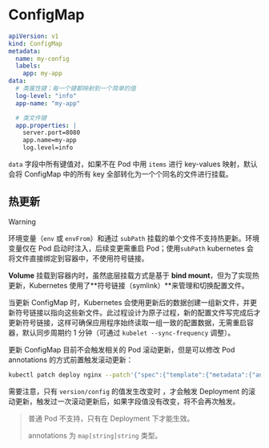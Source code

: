 # ConfigMap

```yaml
apiVersion: v1
kind: ConfigMap
metadata:
  name: my-config
  labels:
    app: my-app
data:
  # 类属性键；每一个键都映射到一个简单的值
  log-level: "info"
  app-name: "my-app"

  # 类文件键
  app.properties: |
    server.port=8080
    app.name=my-app
    log.level=info
```

`data` 字段中所有键值对，如果不在 Pod 中用 `items` 进行 key-values 映射，默认会将 ConfigMap 中的所有 key 全部转化为一个个同名的文件进行挂载。



## 热更新

> [!WARNING]
>
> 环境变量（`env` 或 `envFrom`）和通过 `subPath` 挂载的单个文件不支持热更新。环境变量仅在 Pod 启动时注入，后续变更需重启 Pod；使用`subPath` kubernetes 会将文件直接绑定到容器中，不使用符号链接。

**Volume** 挂载到容器内时，虽然底层挂载方式是基于 **bind mount**，但为了实现热更新，Kubernetes 使用了**符号链接（symlink）**来管理和切换配置文件。

当更新 ConfigMap 时，Kubernetes 会使用更新后的数据创建一组新文件，并更新符号链接以指向这些新文件。此过程设计为原子过程，新的配置文件写完成后才更新符号链接，这样可确保应用程序始终读取一组一致的配置数据，无需重启容器，默认同步周期约 1 分钟（可通过 `kubelet --sync-frequency` 调整）。



更新 ConfigMap 目前不会触发相关的 Pod 滚动更新，但是可以修改 Pod annotations 的方式前置触发滚动更新：

```bash
kubectl patch deploy nginx --patch'{"spec":{"template":{"metadata":{"annotations":{"version/config":"任意"}}}}}'
```

需要注意，只有 `version/config` 的值发生改变时 ，才会触发 Deployment 的滚动更新，触发过一次滚动更新后，如果字段值没有改变，将不会再次触发。

> 普通 Pod 不支持，只有在 Deployment 下才能生效。
>
> annotations 为 `map[string]string` 类型。









































